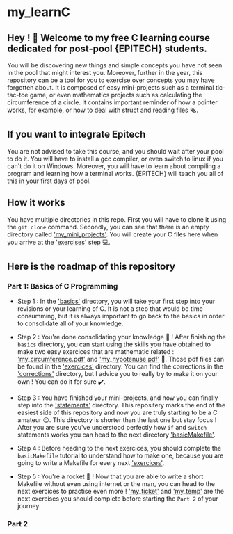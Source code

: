 # my_learnC
## Hey !  👋  Welcome to my free C learning course dedicated for post-pool {EPITECH} students.

You will be discovering new things and simple concepts you have not seen in the pool that might interest you. Moreover,  further in the year, this repository can be a tool for you to exercise over concepts you may have forgotten about. It is composed of easy mini-projects such as a terminal tic-tac-toe game, or even mathematics projects such as calculating the circumference of a circle. It contains important reminder of how a pointer works, for example, or how to deal with struct and reading files 🗞️.

## If you want to integrate Epitech

You are not advised to take this course, and you should wait after your pool to do it. You will have to install a gcc compiler, or even switch to linux if you can't do it on Windows. Moreover, you will have to learn about compiling a program and learning how a terminal works. {EPITECH} will teach you all of this in your first days of pool.

## How it works

You have multiple directories in this repo. First you will have to clone it using the ```git clone``` command. Secondly, you can see that there is an empty directory called ['my_mini_projects'](my_mini_projects). You will create your C files here when you arrive at the ['exercises'](exercises) step 💻.

## Here is the roadmap of this repository

### Part 1: Basics of C Programming

* Step 1 : In the ['basics'](my_learnC/01_basics) directory, you will take your first step into your revisions or your learning of C. It is not a step that would be time consumming, but it is always important to go back to the basics in order to consolidate all of your knowledge.

* Step 2 : You're done consolidating your knowledge 🥳 ! After finishing the ```basics``` directory, you can start using the skills you have obtained to make two easy exercices that are mathematic related : ['my_circumference.pdf'](exercises/01_my_circumference.pdf) and ['my_hypotenuse.pdf'](exercises/'02_my_hypotenuse.pdf) 📐. Those pdf files can be found in the ['exercices'](exercises) directory. You can find the corrections in the ['corrections'](corrections) directory, but I advice you to really try to make it on your own ! You can do it for sure ✔️.

* Step 3 : You have finished your mini-projects, and now you can finally step into the ['statements'](my_learnC/02_statements) directory. This repositery marks the end of the easiest side of this repository and now you are truly starting to be a C amateur 😉. This directory is shorter than the last one but stay focus ! After you are sure you've understood perfectly how ```if``` and ```switch``` statements works you can head to the next directory ['basicMakefile'](my_learnC/03_basicMakefile).

* Step 4 : Before heading to the next exercices, you should complete the ```basicMakefile``` tutorial to understand how to make one, because you are going to write a Makefile for every next ['exercices'](exercises).

* Step 5 : You're a rocket 🚀 ! Now that you are able to write a short Makefile without even using internet or the man, you can head to the next exercices to practise even more ! ['my_ticket'](exercises/03_my_ticket.pdf) and ['my_temp'](exercices/04_my_temp.pdf) are the next exercises you should complete before starting the ```Part 2``` of your journey.

### Part 2
